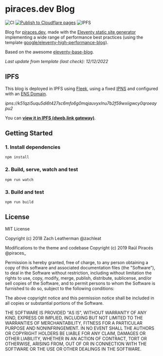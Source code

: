 # piraces.dev Blog

![CI](https://github.com/piraces/blog/workflows/CI/badge.svg)
[![Publish to Cloudflare pages](https://github.com/piraces/blog/actions/workflows/main.yml/badge.svg)](https://github.com/piraces/blog/actions/workflows/main.yml)
![IPFS](https://img.shields.io/badge/IPFS-Available-brightgreen?logo=ipfs)

Blog for [piraces.dev](https://piraces.dev/), made with the [Eleventy static site generator](https://www.11ty.dev/) implementing a wide range of performance best practices (using the template [google/eleventy-high-performance-blog](https://github.com/google/eleventy-high-performance-blog)).

Based on the awesome [eleventy-base-blog](https://github.com/11ty/eleventy-base-blog).

*Last update from template (last check): 12/12/2022*

## IPFS

This blog is deployed in IPFS using [Fleek](https://fleek.co/), using a fixed [IPNS](https://docs.ipfs.io/concepts/ipns/) and configured with an [ENS Domain](https://ens.domains/).

*ipns://k51qzi5uqu5di6t427sc6mfo6g0mqjauvyxlnu7b2f59wxiigwcy0qroeaypu2*

You can **[view it in IPFS (dweb.link gateway)](https://piraces-eth.ipns.dweb.link/)**.

## Getting Started

### 1. Install dependencies

```
npm install
```

### 2. Build, serve, watch and test
```
npm run watch
```

### 3. Build and test
```
npm run build
```

## License

MIT License

Copyright (c) 2018 Zach Leatherman @zachleat

Modifications to the theme and codebase Copyright (c) 2019 Raúl Piracés @piraces_

Permission is hereby granted, free of charge, to any person obtaining a copy
of this software and associated documentation files (the "Software"), to deal
in the Software without restriction, including without limitation the rights
to use, copy, modify, merge, publish, distribute, sublicense, and/or sell
copies of the Software, and to permit persons to whom the Software is
furnished to do so, subject to the following conditions:

The above copyright notice and this permission notice shall be included in all
copies or substantial portions of the Software.

THE SOFTWARE IS PROVIDED "AS IS", WITHOUT WARRANTY OF ANY KIND, EXPRESS OR
IMPLIED, INCLUDING BUT NOT LIMITED TO THE WARRANTIES OF MERCHANTABILITY,
FITNESS FOR A PARTICULAR PURPOSE AND NONINFRINGEMENT. IN NO EVENT SHALL THE
AUTHORS OR COPYRIGHT HOLDERS BE LIABLE FOR ANY CLAIM, DAMAGES OR OTHER
LIABILITY, WHETHER IN AN ACTION OF CONTRACT, TORT OR OTHERWISE, ARISING FROM,
OUT OF OR IN CONNECTION WITH THE SOFTWARE OR THE USE OR OTHER DEALINGS IN THE
SOFTWARE.

